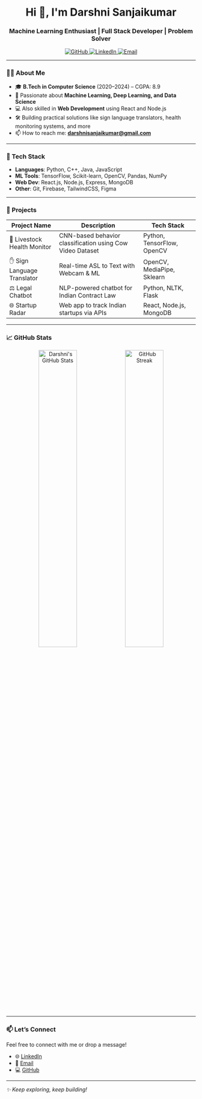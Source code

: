 <h1 align="center">Hi 👋, I'm Darshni Sanjaikumar</h1>
<h3 align="center">Machine Learning Enthusiast | Full Stack Developer | Problem Solver</h3>

<p align="center">
  <a href="https://github.com/darshnisanjaikumar">
    <img src="https://img.shields.io/badge/GitHub-black?logo=github&style=for-the-badge" alt="GitHub">
  </a>
  <a href="https://www.linkedin.com/in/darshni-sanjaikumar-448642253/">
    <img src="https://img.shields.io/badge/LinkedIn-blue?logo=linkedin&logoColor=white&style=for-the-badge" alt="LinkedIn">
  </a>
  <a href="mailto:darshnisanjaikumar@gmail.com">
    <img src="https://img.shields.io/badge/Email-red?logo=gmail&logoColor=white&style=for-the-badge" alt="Email">
  </a>
</p>

---

### 👩‍💻 About Me

- 🎓 **B.Tech in Computer Science** (2020–2024) – CGPA: 8.9  
- 🧠 Passionate about **Machine Learning, Deep Learning, and Data Science**
- 💻 Also skilled in **Web Development** using React and Node.js
- 🛠️ Building practical solutions like sign language translators, health monitoring systems, and more
- 📫 How to reach me: **darshnisanjaikumar@gmail.com**

---

### 🚀 Tech Stack

- **Languages**: Python, C++, Java, JavaScript
- **ML Tools**: TensorFlow, Scikit-learn, OpenCV, Pandas, NumPy
- **Web Dev**: React.js, Node.js, Express, MongoDB
- **Other**: Git, Firebase, TailwindCSS, Figma

---

### 🧠 Projects

| Project Name               | Description                                                            | Tech Stack                           |
|---------------------------|------------------------------------------------------------------------|--------------------------------------|
| 🧠 Livestock Health Monitor | CNN-based behavior classification using Cow Video Dataset             | Python, TensorFlow, OpenCV           |
| ✋ Sign Language Translator | Real-time ASL to Text with Webcam & ML                                 | OpenCV, MediaPipe, Sklearn           |
| ⚖️ Legal Chatbot            | NLP-powered chatbot for Indian Contract Law                            | Python, NLTK, Flask                  |
| 🌐 Startup Radar            | Web app to track Indian startups via APIs                              | React, Node.js, MongoDB              |

---

### 📈 GitHub Stats

<p align="center">
  <img src="https://github-readme-stats.vercel.app/api?username=darshnisanjaikumar&show_icons=true&theme=radical" alt="Darshni's GitHub Stats" width="45%"/>
  <img src="https://github-readme-streak-stats.herokuapp.com?user=darshnisanjaikumar&theme=radical&hide_border=false" alt="GitHub Streak" width="45%"/>
</p>

---

### 📫 Let’s Connect

Feel free to connect with me or drop a message!

- 🌐 [LinkedIn](https://www.linkedin.com/in/darshni-sanjaikumar-448642253/)
- 📧 [Email](mailto:darshnisanjaikumar@gmail.com)
- 💻 [GitHub](https://github.com/darshnisanjaikumar)

---

_✨ Keep exploring, keep building!_
